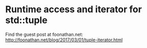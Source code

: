 # Runtime access and iterator for std::tuple

Find the guest post at foonathan.net: http://foonathan.net/blog/2017/03/01/tuple-iterator.html
